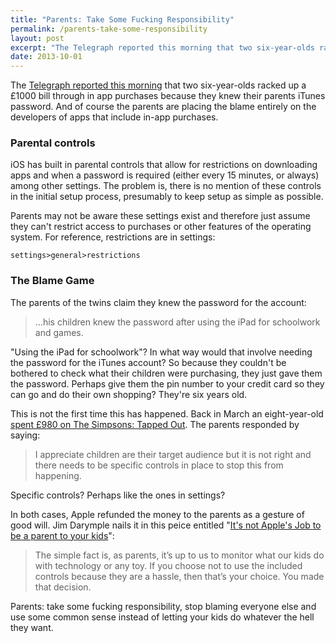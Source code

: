 ```yaml
---
title: "Parents: Take Some Fucking Responsibility"
permalink: /parents-take-some-responsibility
layout: post
excerpt: "The Telegraph reported this morning that two six-year-olds racked up a £1000 bill through in app purchases because they knew their parents iTunes password. And of course the parents are placing the blame entirely on the developers of apps that include in-app purchases."
date: 2013-10-01
---
```


The [Telegraph reported this morning](http://www.telegraph.co.uk/technology/apple/10346236/Twins-rack-up-1000-iPad-bill-buying-virtual-pets.html) that two six-year-olds racked up a £1000 bill through in app purchases because they knew their parents iTunes password. And of course the parents are placing the blame entirely on the developers of apps that include in-app purchases.

### Parental controls

iOS has built in parental controls that allow for restrictions on downloading apps and when a password is required (either every 15 minutes, or always) among other settings. The problem is, there is no mention of these controls in the initial setup process, presumably to keep setup as simple as possible. 

Parents may not be aware these settings exist and therefore just assume they can't restrict access to purchases or other features of the operating system. For reference, restrictions are in settings:

	settings>general>restrictions

	
### The Blame Game

The parents of the twins claim they knew the password for the account:

>...his children knew the password after using the iPad for schoolwork and games.

"Using the iPad for schoolwork"? In what way would that involve needing the password for the iTunes account? So because they couldn't be bothered to check what their children were purchasing, they just gave them the password. Perhaps give them the pin number to your credit card so they can go and do their own shopping? They're six years old.

This is not the first time this has happened. Back in March an eight-year-old [spent £980 on The Simpsons: Tapped Out](http://www.belfasttelegraph.co.uk/breakingnews/offbeat/boy-racks-up-a-1000-ipad-bill-29128775.html). The parents responded by saying:

>I appreciate children are their target audience but it is not right and there needs to be specific controls in place to stop this from happening.

Specific controls? Perhaps like the ones in settings?

In both cases, Apple refunded the money to the parents as a gesture of good will. Jim Darymple nails it in this peice entitled "[It's not Apple's Job to be a parent to your kids](http://www.loopinsight.com/2013/03/05/its-not-apples-job-to-be-a-parent-to-your-kids/)":

>The simple fact is, as parents, it’s up to us to monitor what our kids do with technology or any toy. If you choose not to use the included controls because they are a hassle, then that’s your choice. You made that decision.

Parents: take some fucking responsibility, stop blaming everyone else and use some common sense instead of letting your kids do whatever the hell they want.


